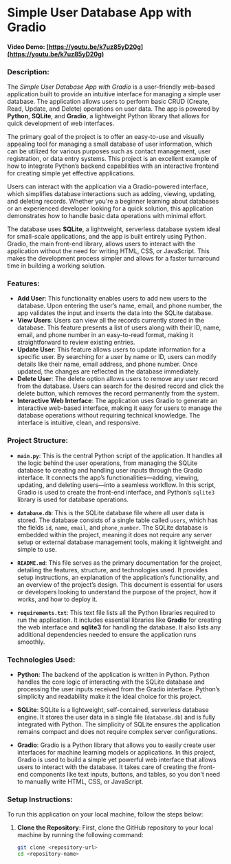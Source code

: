 # **Simple User Database App with Gradio**
#### Video Demo:  [https://youtu.be/k7uz85yD20g](https://youtu.be/k7uz85yD20g)

### **Description:**

The *Simple User Database App with Gradio* is a user-friendly web-based application built to provide an intuitive interface for managing a simple user database. The application allows users to perform basic CRUD (Create, Read, Update, and Delete) operations on user data. The app is powered by **Python**, **SQLite**, and **Gradio**, a lightweight Python library that allows for quick development of web interfaces.

The primary goal of the project is to offer an easy-to-use and visually appealing tool for managing a small database of user information, which can be utilized for various purposes such as contact management, user registration, or data entry systems. This project is an excellent example of how to integrate Python’s backend capabilities with an interactive frontend for creating simple yet effective applications. 

Users can interact with the application via a Gradio-powered interface, which simplifies database interactions such as adding, viewing, updating, and deleting records. Whether you're a beginner learning about databases or an experienced developer looking for a quick solution, this application demonstrates how to handle basic data operations with minimal effort.

The database uses **SQLite**, a lightweight, serverless database system ideal for small-scale applications, and the app is built entirely using Python. Gradio, the main front-end library, allows users to interact with the application without the need for writing HTML, CSS, or JavaScript. This makes the development process simpler and allows for a faster turnaround time in building a working solution.

### **Features:**
- **Add User**: This functionality enables users to add new users to the database. Upon entering the user’s name, email, and phone number, the app validates the input and inserts the data into the SQLite database.
- **View Users**: Users can view all the records currently stored in the database. This feature presents a list of users along with their ID, name, email, and phone number in an easy-to-read format, making it straightforward to review existing entries.
- **Update User**: This feature allows users to update information for a specific user. By searching for a user by name or ID, users can modify details like their name, email address, and phone number. Once updated, the changes are reflected in the database immediately.
- **Delete User**: The delete option allows users to remove any user record from the database. Users can search for the desired record and click the delete button, which removes the record permanently from the system.
- **Interactive Web Interface**: The application uses Gradio to generate an interactive web-based interface, making it easy for users to manage the database operations without requiring technical knowledge. The interface is intuitive, clean, and responsive.

### **Project Structure:**

- **`main.py`**: This is the central Python script of the application. It handles all the logic behind the user operations, from managing the SQLite database to creating and handling user inputs through the Gradio interface. It connects the app’s functionalities—adding, viewing, updating, and deleting users—into a seamless workflow. In this script, Gradio is used to create the front-end interface, and Python’s `sqlite3` library is used for database operations.
  
- **`database.db`**: This is the SQLite database file where all user data is stored. The database consists of a single table called `users`, which has the fields `id`, `name`, `email`, and `phone_number`. The SQLite database is embedded within the project, meaning it does not require any server setup or external database management tools, making it lightweight and simple to use.

- **`README.md`**: This file serves as the primary documentation for the project, detailing the features, structure, and technologies used. It provides setup instructions, an explanation of the application’s functionality, and an overview of the project’s design. This document is essential for users or developers looking to understand the purpose of the project, how it works, and how to deploy it.

- **`requirements.txt`**: This text file lists all the Python libraries required to run the application. It includes essential libraries like **Gradio** for creating the web interface and **sqlite3** for handling the database. It also lists any additional dependencies needed to ensure the application runs smoothly.

### **Technologies Used:**

- **Python**: The backend of the application is written in Python. Python handles the core logic of interacting with the SQLite database and processing the user inputs received from the Gradio interface. Python’s simplicity and readability make it the ideal choice for this project.
  
- **SQLite**: SQLite is a lightweight, self-contained, serverless database engine. It stores the user data in a single file (`database.db`) and is fully integrated with Python. The simplicity of SQLite ensures the application remains compact and does not require complex server configurations.

- **Gradio**: Gradio is a Python library that allows you to easily create user interfaces for machine learning models or applications. In this project, Gradio is used to build a simple yet powerful web interface that allows users to interact with the database. It takes care of creating the front-end components like text inputs, buttons, and tables, so you don’t need to manually write HTML, CSS, or JavaScript.

### **Setup Instructions:**

To run this application on your local machine, follow the steps below:

1. **Clone the Repository**:
   First, clone the GitHub repository to your local machine by running the following command:
   ```bash
   git clone <repository-url>
   cd <repository-name>
